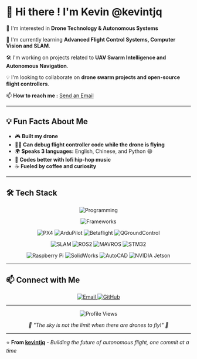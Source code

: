 # 👋 Hi there ! I'm Kevin @kevintjq

🎯 I'm interested in **Drone Technology & Autonomous Systems**

🚁 I'm currently learning **Advanced Flight Control Systems, Computer Vision and SLAM**.

🛠️ I'm working on projects related to **UAV Swarm Intelligence and Autonomous Navigation**.

💡 I'm looking to collaborate on **drone swarm projects and open-source flight controllers**.

📫 **How to reach me :**  [Send an Email](mailto:tjq1994264536@icloud.com)

---

## 💡 Fun Facts About Me

- 🎮 **Built my drone**
- 🏃‍♂️ **Can debug flight controller code while the drone is flying**
- 🌍 **Speaks 3 languages:** English, Chinese, and Python 😄
- 🎵 **Codes better with lofi hip-hop music**
- ☕ **Fueled by coffee and curiosity**

---

## 🛠️ Tech Stack

<p align="center">
  <img src="https://skillicons.dev/icons?i=c,cpp,python,git,github,vscode,linux,ubuntu,docker,cmake" alt="Programming"/>
</p>

<p align="center">
  <img src="https://skillicons.dev/icons?i=ros,opencv,tensorflow,qt,arduino,matlab,vim,windows,raspberrypi" alt="Frameworks"/>
</p>

<p align="center">
  <img src="https://img.shields.io/badge/PX4-000000?style=flat-square&logo=drone&logoColor=white" alt="PX4"/>
  <img src="https://img.shields.io/badge/ArduPilot-1B5E20?style=flat-square&logo=ardupilot&logoColor=white" alt="ArduPilot"/>
  <img src="https://img.shields.io/badge/Betaflight-FF6B35?style=flat-square&logo=betaflight&logoColor=white" alt="Betaflight"/>
  <img src="https://img.shields.io/badge/QGroundControl-4285F4?style=flat-square&logo=drone&logoColor=white" alt="QGroundControl"/>
</p>

<p align="center">
  <img src="https://img.shields.io/badge/SLAM-00C4CC?style=flat-square&logo=robot&logoColor=white" alt="SLAM"/>
  <img src="https://img.shields.io/badge/ROS2-22314E?style=flat-square&logo=ros&logoColor=white" alt="ROS2"/>
  <img src="https://img.shields.io/badge/MAVROS-FF6B35?style=flat-square&logo=ros&logoColor=white" alt="MAVROS"/>
  <img src="https://img.shields.io/badge/STM32-03234B?style=flat-square&logo=stmicroelectronics&logoColor=white" alt="STM32"/>
</p>

<p align="center">
  <img src="https://img.shields.io/badge/Raspberry_Pi-A22846?style=flat-square&logo=raspberry-pi&logoColor=white" alt="Raspberry Pi"/>
  <img src="https://img.shields.io/badge/SolidWorks-FF0000?style=flat-square&logo=solidworks&logoColor=white" alt="SolidWorks"/>
  <img src="https://img.shields.io/badge/AutoCAD-EE3124?style=flat-square&logo=autodesk&logoColor=white" alt="AutoCAD"/>
  <img src="https://img.shields.io/badge/NVIDIA_Jetson-76B900?style=flat-square&logo=nvidia&logoColor=white" alt="NVIDIA Jetson"/>
</p>

---

## 📫 Connect with Me

<p align="center">
  <a href="mailto:tjq1994264536@icloud.com">
    <img src="https://img.shields.io/badge/Email-D14836?style=for-the-badge&logo=gmail&logoColor=white" alt="Email"/>
  </a>
  <a href="https://github.com/kevintjq">
    <img src="https://img.shields.io/badge/GitHub-100000?style=for-the-badge&logo=github&logoColor=white" alt="GitHub"/>
  </a>
</p>

---

<div align="center">
  <img src="https://komarev.com/ghpvc/?username=kevintjq&color=blueviolet&style=flat-square&label=Profile+Views" alt="Profile Views"/>
</div>

<p align="center">
  <i>🚁 "The sky is not the limit when there are drones to fly!" 🚁</i>
</p>

---

⭐ **From [kevintjq](https://github.com/kevintjq)** - *Building the future of autonomous flight, one commit at a time*
